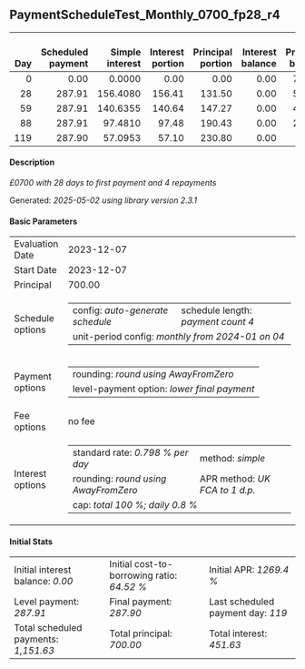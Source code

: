 <h2>PaymentScheduleTest_Monthly_0700_fp28_r4</h2>
<table>
    <thead style="vertical-align: bottom;">
        <th style="text-align: right;">Day</th>
        <th style="text-align: right;">Scheduled payment</th>
        <th style="text-align: right;">Simple interest</th>
        <th style="text-align: right;">Interest portion</th>
        <th style="text-align: right;">Principal portion</th>
        <th style="text-align: right;">Interest balance</th>
        <th style="text-align: right;">Principal balance</th>
        <th style="text-align: right;">Total simple interest</th>
        <th style="text-align: right;">Total interest</th>
        <th style="text-align: right;">Total principal</th>
    </thead>
    <tr style="text-align: right;">
        <td class="ci00">0</td>
        <td class="ci01" style="white-space: nowrap;">0.00</td>
        <td class="ci02">0.0000</td>
        <td class="ci03">0.00</td>
        <td class="ci04">0.00</td>
        <td class="ci05">0.00</td>
        <td class="ci06">700.00</td>
        <td class="ci07">0.0000</td>
        <td class="ci08">0.00</td>
        <td class="ci09">0.00</td>
    </tr>
    <tr style="text-align: right;">
        <td class="ci00">28</td>
        <td class="ci01" style="white-space: nowrap;">287.91</td>
        <td class="ci02">156.4080</td>
        <td class="ci03">156.41</td>
        <td class="ci04">131.50</td>
        <td class="ci05">0.00</td>
        <td class="ci06">568.50</td>
        <td class="ci07">156.4080</td>
        <td class="ci08">156.41</td>
        <td class="ci09">131.50</td>
    </tr>
    <tr style="text-align: right;">
        <td class="ci00">59</td>
        <td class="ci01" style="white-space: nowrap;">287.91</td>
        <td class="ci02">140.6355</td>
        <td class="ci03">140.64</td>
        <td class="ci04">147.27</td>
        <td class="ci05">0.00</td>
        <td class="ci06">421.23</td>
        <td class="ci07">297.0435</td>
        <td class="ci08">297.05</td>
        <td class="ci09">278.77</td>
    </tr>
    <tr style="text-align: right;">
        <td class="ci00">88</td>
        <td class="ci01" style="white-space: nowrap;">287.91</td>
        <td class="ci02">97.4810</td>
        <td class="ci03">97.48</td>
        <td class="ci04">190.43</td>
        <td class="ci05">0.00</td>
        <td class="ci06">230.80</td>
        <td class="ci07">394.5246</td>
        <td class="ci08">394.53</td>
        <td class="ci09">469.20</td>
    </tr>
    <tr style="text-align: right;">
        <td class="ci00">119</td>
        <td class="ci01" style="white-space: nowrap;">287.90</td>
        <td class="ci02">57.0953</td>
        <td class="ci03">57.10</td>
        <td class="ci04">230.80</td>
        <td class="ci05">0.00</td>
        <td class="ci06">0.00</td>
        <td class="ci07">451.6199</td>
        <td class="ci08">451.63</td>
        <td class="ci09">700.00</td>
    </tr>
</table>
<h4>Description</h4>
<p><i>£0700 with 28 days to first payment and 4 repayments</i></p>
<p>Generated: <i>2025-05-02 using library version 2.3.1</i></p>
<h4>Basic Parameters</h4>
<table>
    <tr>
        <td>Evaluation Date</td>
        <td>2023-12-07</td>
    </tr>
    <tr>
        <td>Start Date</td>
        <td>2023-12-07</td>
    </tr>
    <tr>
        <td>Principal</td>
        <td>700.00</td>
    </tr>
    <tr>
        <td>Schedule options</td>
        <td>
            <table>
                <tr>
                    <td>config: <i>auto-generate schedule</i></td>
                    <td>schedule length: <i><i>payment count</i> 4</i></td>
                </tr>
                <tr>
                    <td colspan="2" style="white-space: nowrap;">unit-period config: <i>monthly from 2024-01 on 04</i></td>
                </tr>
            </table>
        </td>
    </tr>
    <tr>
        <td>Payment options</td>
        <td>
            <table>
                <tr>
                    <td>rounding: <i>round using AwayFromZero</i></td>
                </tr>
                <tr>
                    <td>level-payment option: <i>lower&nbsp;final&nbsp;payment</i></td>
                </tr>
            </table>
        </td>
    </tr>
    <tr>
        <td>Fee options</td>
        <td>no fee
        </td>
    </tr>
    <tr>
        <td>Interest options</td>
        <td>
            <table>
                <tr>
                    <td>standard rate: <i>0.798 % per day</i></td>
                    <td>method: <i>simple</i></td>
                </tr>
                <tr>
                    <td>rounding: <i>round using AwayFromZero</i></td>
                    <td>APR method: <i>UK FCA to 1 d.p.</i></td>
                </tr>
                <tr>
                    <td colspan="2">cap: <i>total 100 %; daily 0.8 %</td>
                </tr>
            </table>
        </td>
    </tr>
</table>
<h4>Initial Stats</h4>
<table>
    <tr>
        <td>Initial interest balance: <i>0.00</i></td>
        <td>Initial cost-to-borrowing ratio: <i>64.52 %</i></td>
        <td>Initial APR: <i>1269.4 %</i></td>
    </tr>
    <tr>
        <td>Level payment: <i>287.91</i></td>
        <td>Final payment: <i>287.90</i></td>
        <td>Last scheduled payment day: <i>119</i></td>
    </tr>
    <tr>
        <td>Total scheduled payments: <i>1,151.63</i></td>
        <td>Total principal: <i>700.00</i></td>
        <td>Total interest: <i>451.63</i></td>
    </tr>
</table>
